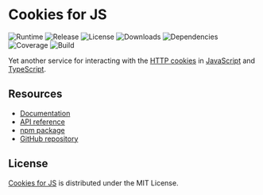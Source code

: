 # Cookies for JS
![Runtime](https://img.shields.io/badge/node-%3E%3D10.11-brightgreen.svg) ![Release](https://img.shields.io/npm/v/@cedx/cookies.svg) ![License](https://img.shields.io/npm/l/@cedx/cookies.svg) ![Downloads](https://img.shields.io/npm/dt/@cedx/cookies.svg) ![Dependencies](https://david-dm.org/cedx/cookies.js.svg) ![Coverage](https://coveralls.io/repos/github/cedx/cookies.js/badge.svg) ![Build](https://travis-ci.org/cedx/cookies.js.svg)

Yet another service for interacting with the [HTTP cookies](https://developer.mozilla.org/en-US/docs/Web/HTTP/Cookies) in [JavaScript](https://developer.mozilla.org/en-US/docs/Web/JavaScript) and [TypeScript](https://www.typescriptlang.org).

## Resources
- [Documentation](https://dev.belin.io/cookies.js)
- [API reference](https://dev.belin.io/cookies.js/api)
- [npm package](https://www.npmjs.com/package/@cedx/cookies)
- [GitHub repository](https://github.com/cedx/cookies.js)

## License
[Cookies for JS](https://dev.belin.io/cookies.js) is distributed under the MIT License.
